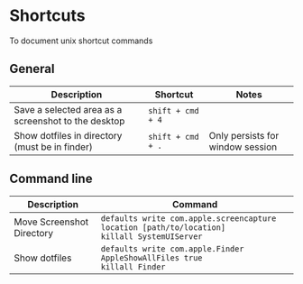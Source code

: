 # Shortcuts
To document unix shortcut commands

## General
Description | Shortcut | Notes
--- | --- | ---
Save a selected area as a screenshot to the desktop | `shift + cmd + 4` | 
Show dotfiles in directory (must be in finder) | `shift + cmd + .` | Only persists for window session

## Command line
Description | Command
--- | ---
Move Screenshot Directory | `defaults write com.apple.screencapture location [path/to/location]` <br/> `killall SystemUIServer` | 
Show dotfiles | `defaults write com.apple.Finder AppleShowAllFiles true` <br/> `killall Finder` |                                         
